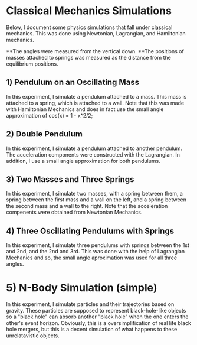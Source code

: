# Classical Mechanics Simulations

Below, I document some physics simulations that fall under classical mechanics. This was done using Newtonian, Lagrangian, and Hamiltonian mechanics. 

**The angles were measured from the vertical down.
**The positions of masses attached to springs was measured as the distance from the equilibrium positions.

## 1) Pendulum on an Oscillating Mass
 
In this experiment, I simulate a pendulum attached to a mass. This mass is attached to a spring, which is attached to a wall. Note that this was made with Hamiltonian Mechanics and does in fact use the small angle approximation of cos(x) = 1 - x^2/2;

## 2) Double Pendulum

In this experiment, I simulate a pendulum attached to another pendulum. The acceleration components were constructed with the Lagrangian. In addition, I use a small angle approximation for both pendulums. 

## 3) Two Masses and Three Springs

In this experiment, I simulate two masses, with a spring between them, a spring between the first mass and a wall on the left, and a spring between the second mass and a wall to the right. Note that the acceleration compenents were obtained from Newtonian Mechanics.

## 4) Three Oscillating Pendulums with Springs

In this experiment, I simulate three pendulums with springs between the 1st and 2nd, and the 2nd and 3rd. This was done with the help of Lagrangian Mechanics and so, the small angle aproximation was used for all three angles.

# 5) N-Body Simulation (simple) 

In this experiment, I simulate particles and their trajectories based on gravity. These particles are supposed to represent black-hole-like objects so a "black hole" can absorb another "black hole" when the one enters the other's event horizon. Obviously, this is a oversimplification of real life black hole mergers, but this is a decent simulation of what happens to these unrelatavistic objects.